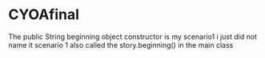 # CYOAfinal

The public String beginning object constructor is my scenario1 i just did not name it scenario 1
also called the story.beginning() in the main class
